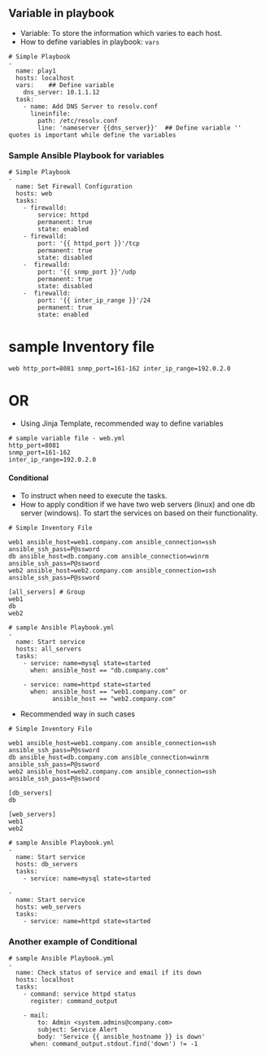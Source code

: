 ## Variable in playbook
- Variable: To store the information which varies to each host.
- How to define variables in playbook: `vars`
```
# Simple Playbook 
- 
  name: play1
  hosts: localhost
  vars:    ## Define variable 
    dns_server: 10.1.1.12
  task:
    - name: Add DNS Server to resolv.conf
      lineinfile: 
        path: /etc/resolv.conf
        line: 'nameserver {{dns_server}}'  ## Define variable '' quotes is important while define the variables
```
### Sample Ansible Playbook for variables
```
# Simple Playbook 
- 
  name: Set Firewall Configuration 
  hosts: web 
  tasks: 
    - firewalld: 
        service: httpd
        permanent: true 
        state: enabled 
    - firewalld: 
        port: '{{ httpd_port }}'/tcp
        permanent: true 
        state: disabled
    -  firewalld: 
        port: '{{ snmp_port }}'/udp
        permanent: true 
        state: disabled  
    -  firewalld: 
        port: '{{ inter_ip_range }}'/24
        permanent: true 
        state: enabled
```
# sample Inventory file
`web http_port=8081 snmp_port=161-162 inter_ip_range=192.0.2.0`
# OR 
- Using Jinja Template, recommended way to define variables
```
# sample variable file - web.yml   
http_port=8081
snmp_port=161-162
inter_ip_range=192.0.2.0
```
#### Conditional 
- To instruct when need to execute the tasks. 
- How to apply condition if we have two web servers (linux) and one db server (windows). To start the services on based on their functionality.
```
# Simple Inventory File 

web1 ansible_host=web1.company.com ansible_connection=ssh ansible_ssh_pass=P@ssword
db ansible_host=db.company.com ansible_connection=winrm ansible_ssh_pass=P@ssword
web2 ansible_host=web2.company.com ansible_connection=ssh ansible_ssh_pass=P@ssword

[all_servers] # Group 
web1
db
web2

# sample Ansible Playbook.yml
- 
  name: Start service 
  hosts: all_servers
  tasks: 
    - service: name=mysql state=started
      when: ansible_host == "db.company.com"

    - service: name=httpd state=started 
      when: ansible_host == "web1.company.com" or 
            ansible_host == "web2.company.com"
```
- Recommended way in such cases
```
# Simple Inventory File 

web1 ansible_host=web1.company.com ansible_connection=ssh ansible_ssh_pass=P@ssword
db ansible_host=db.company.com ansible_connection=winrm ansible_ssh_pass=P@ssword
web2 ansible_host=web2.company.com ansible_connection=ssh ansible_ssh_pass=P@ssword

[db_servers]
db 

[web_servers]
web1
web2

# sample Ansible Playbook.yml
- 
  name: Start service 
  hosts: db_servers
  tasks: 
    - service: name=mysql state=started

- 
  name: Start service 
  hosts: web_servers
  tasks: 
    - service: name=httpd state=started 
```
### Another example of Conditional 
```
# sample Ansible Playbook.yml
- 
  name: Check status of service and email if its down 
  hosts: localhost
  tasks: 
    - command: service httpd status 
      register: command_output

    - mail:
        to: Admin <system.admins@company.com>
        subject: Service Alert 
        body: 'Service {{ ansible_hostname }} is down'
      when: command_output.stdout.find('down') != -1
```
